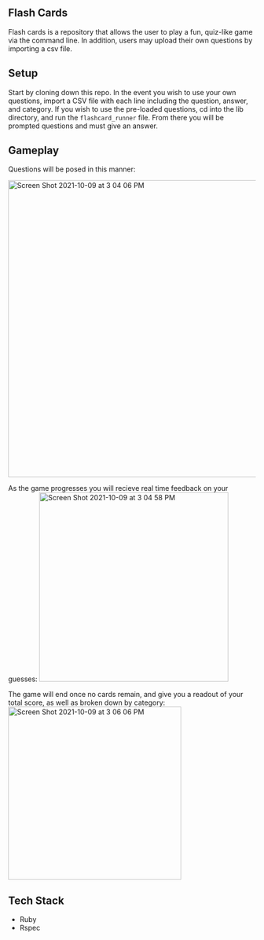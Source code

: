 ##  Flash Cards

Flash cards is a repository that allows the user to play a fun, quiz-like game via the command line. In addition, users may upload their own questions by importing a csv file.

## Setup
Start by cloning down this repo. In the event you wish to use your own questions, import a CSV file with each line including the question, answer, and category. If you wish to use the pre-loaded questions, cd into the lib directory, and run the `flashcard_runner` file. From there you will be prompted questions and must give an answer.

## Gameplay

Questions will be posed in this manner:

<img width="604" alt="Screen Shot 2021-10-09 at 3 04 06 PM" src="https://user-images.githubusercontent.com/78196294/136673765-fd5f099b-b163-4ef1-ba27-f8ca7e95180a.png">

As the game progresses you will recieve real time feedback on your guesses:
<img width="385" alt="Screen Shot 2021-10-09 at 3 04 58 PM" src="https://user-images.githubusercontent.com/78196294/136673780-a52b520a-d857-4a12-be3b-7023f9ca303b.png">

The game will end once no cards remain, and give you a readout of your total score, as well as broken down by category:
<img width="352" alt="Screen Shot 2021-10-09 at 3 06 06 PM" src="https://user-images.githubusercontent.com/78196294/136673801-4660f500-19da-4203-8056-10250ebce29b.png">

## Tech Stack
- Ruby
- Rspec
